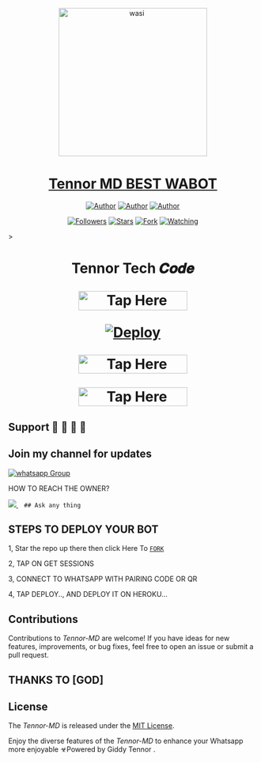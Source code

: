 <p align="center">  
  <a href="https://whatsapp.com/channel/0029VadqmtNA89MlYOW7Ep2n">
    <img alt="wasi" height="300" src="https://telegra.ph/file/06fbe9f07e30c880b7dbf.jpg">
    <h1 align="center">Tennor MD BEST WABOT</h1>
  </a>
</p>
<p align="center">
<a href="https://github.com/gidiowis"><img title="Author" src="https://img.shields.io/badge/gidiowis-black?style=for-the-badge&logo=Github"></a> <a href="https://whatsapp.com/channel/0029VadqmtNA89MlYOW7Ep2n"><img title="Author" src="https://img.shields.io/badge/CHANNEL-black?style=for-the-badge&logo=whatsapp"></a> <a href="https://wa.me/message/ZFXYB2VACVUAC1"><img title="Author" src="https://img.shields.io/badge/CHAT US-black?style=for-the-badge&logo=whatsapp"></a>
<p/>
<p align="center">
<a href="https://github.com/gidiowis?tab=followers"><img title="Followers" src="https://img.shields.io/github/followers/gidiowis?label=Followers&style=social"></a>
<a href="https://github.com/gidiowis/Tennor-V2-MD/stargazers/"><img title="Stars" src="https://img.shields.io/github/stars/gidiowis/Tennor-V2-MD?&style=social"></a>
<a href="https://github.com/gidiowis/Tennor-MD/network/members"><img title="Fork" src="https://img.shields.io/github/forks/gidiowis/Tennor-V2-MD?style=social"></a>
<a href="https://github.com/gidiowis/Tennor-V2-MD/watchers"><img title="Watching" src="https://img.shields.io/github/watchers/gidiowis/Tennor-V2-MD?label=Watching&style=social"></a>
</p>></a>                     

 <h1 align="center"> Tennor Tech 𝑪𝒐𝒅𝒆

</p>

<a href="https://github.com/GIDIOWIS-AI/SESSION-SITE/tree/main"><img title="Tap Here Open Session Site" src="https://img.shields.io/badge/GET SESSION -h?color=red&style=for-the-badge&logo=msi" width="220" height="38.45"/></a></p>

</p>

[![Deploy](https://www.herokucdn.com/deploy/button.svg)](https://ultrazy-53593a853dec.herokuapp.com/)

</p>


<a href="https://www.clever-cloud.com/"><img title="Tap Here Open Session Site" src="https://img.shields.io/badge/𝑫𝑬𝑷𝑳𝑶𝒀_𝑶𝑵-𝑪𝑳𝑬𝑽𝑬𝑹 -h?color=green&style=for-the-badge&logo=msi" width="220" height="38.45"/></a></p>

</p>

<a href="https://github.com/GIDIOWIS -INFO"><img title="Tap Here Open Session Site" src="https://img.shields.io/badge/DEVELOPER-INFO -h?color=blue&style=for-the-badge&logo=msi" width="220" height="38.45"/></a></p>


</p>
   


## Support 🧧 🧧 🧧 🧧
## Join my channel for updates
<a href="https://whatsapp.com/channel/0029VadqmtNA89MlYOW7Ep2n" target="_blank">
    <img alt="whatsapp Group" src="https://img.shields.io/badge/ Whatsapp Support Channel -25D366?style=for-the-badge&logo=whatsapp&logoColor=white" />
  </a>
</p>


HOW TO REACH THE OWNER? 
 
   
   <a href="https://wa.me/message/ZFXYB2VACVUAC1">
    <img src="https://img.shields.io/badge/WhatsApp-25D366?style=for-the-badge&logo=whatsapp&logoColor=white" />
  </a>&nbsp;&nbsp;
   <a

    ## Ask any thing

</p>

## STEPS TO DEPLOY YOUR BOT


1, Star the repo up there then click Here To  [`FORK`](https://github.com/gidiowis/Tennor-V2-MD/fork)

2, TAP ON GET SESSIONS



3, CONNECT TO WHATSAPP WITH PAIRING CODE OR QR



4, TAP DEPLOY.., AND DEPLOY IT ON HEROKU...

</p>






  

</p>


## Contributions


Contributions to *Tennor-MD* are welcome! If you have ideas for new features, improvements, or bug fixes, feel free to open an issue or submit a pull request.
## THANKS TO [GOD]

## License

The *Tennor-MD* is released under the [MIT License](https://opensource.org/licenses/MIT).

Enjoy the diverse features of the *Tennor-MD*  to enhance your Whatsapp more enjoyable
☣Powered by Giddy Tennor 
.

